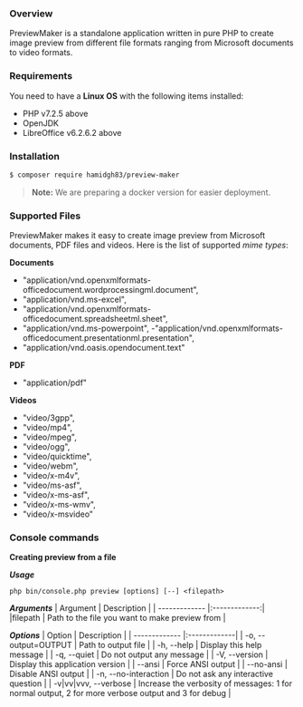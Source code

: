 ### Overview

PreviewMaker is a standalone application written in pure PHP to create image preview from different file formats ranging from Microsoft documents to video formats.

### Requirements

You need to have a **Linux OS** with the following items installed:

- PHP v7.2.5 above
- OpenJDK
- LibreOffice v6.2.6.2 above

### Installation

```bash
$ composer require hamidgh83/preview-maker
```
> **Note:** We are preparing a docker version for easier deployment.

### Supported Files

PreviewMaker makes it easy to create image preview from Microsoft documents, PDF files and videos. Here is the list of supported *mime types*:

**Documents**
- "application/vnd.openxmlformats-officedocument.wordprocessingml.document",
- "application/vnd.ms-excel",
- "application/vnd.openxmlformats-officedocument.spreadsheetml.sheet",
- "application/vnd.ms-powerpoint",
-"application/vnd.openxmlformats-officedocument.presentationml.presentation",
- "application/vnd.oasis.opendocument.text"

**PDF**
- "application/pdf"

**Videos**
- "video/3gpp",
- "video/mp4",
- "video/mpeg",
- "video/ogg",
- "video/quicktime",
- "video/webm",
- "video/x-m4v",
- "video/ms-asf",
- "video/x-ms-asf",
- "video/x-ms-wmv",
- "video/x-msvideo"

### Console commands

**Creating preview from a file**

***Usage***

    php bin/console.php preview [options] [--] <filepath>

***Arguments***
| Argument | Description |
| ------------- |:-------------:|
|filepath | Path to the file you want to make preview from |

***Options***
| Option | Description |
| ------------- |:-------------|
| -o, --output=OUTPUT | Path to output file |
| -h, --help | Display this help message |
| -q, --quiet | Do not output any message |
| -V, --version | Display this application version |
| --ansi | Force ANSI output |
| --no-ansi | Disable ANSI output |
|  -n, --no-interaction | Do not ask any interactive question |
|  -v|vv|vvv, --verbose | Increase the verbosity of messages: 1 for normal output, 2 for more verbose output and 3 for debug |
